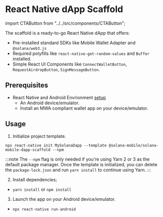 # React Native dApp Scaffold

import CTAButton from "../../src/components/CTAButton";

The scaffold is a ready-to-go React Native dApp that offers:

- Pre-installed standard SDKs like Mobile Wallet Adapter and `@solana/web3.js`
- Required polyfills like `react-native-get-random-values` and `Buffer` installed.
- Simple React UI Components like `ConnectWalletButton`, `RequestAirdropButton`, `SignMessageButton`.

<CTAButton label="View on GitHub" to="https://github.com/solana-mobile/solana-mobile-dapp-scaffold" />

## Prerequisites

- React Native and Android Envrionment [setup](https://docs.solanamobile.com/getting-started/development-setup)
  - An Android device/emulator.
  - Install an MWA compliant wallet app on your device/emulator.

## Usage

1. Initialize project template.

```
npx react-native init MySolanaDapp --template @solana-mobile/solana-mobile-dapp-scaffold --npm
```

:::note
The `--npm` flag is only needed if you're using Yarn 2 or 3 as the default package manager. Once the template is initialized, you can delete the `package-lock.json` and run `yarn install` to continue using Yarn.
:::

2. Install dependencies;

- `yarn install` or `npm install`

3. Launch the app on your Android device/emulator.

- `npx react-native run-android`
